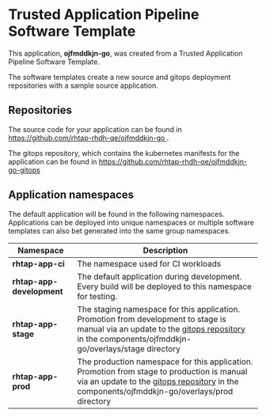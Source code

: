 # Trusted Application Pipeline Software Template

This application, **ojfmddkjn-go**, was created from a Trusted Application Pipeline Software Template.

The software templates create a new source and gitops deployment repositories with a sample source application. 

## Repositories

The source code for your application can be found in [https://github.com/rhtap-rhdh-qe/ojfmddkjn-go ](https://github.com/rhtap-rhdh-qe/ojfmddkjn-go ).
 
The gitops repository, which contains the kubernetes manifests for the application can be found in 
[https://github.com/rhtap-rhdh-qe/ojfmddkjn-go-gitops ](https://github.com/rhtap-rhdh-qe/ojfmddkjn-go-gitops ) 

## Application namespaces 

The default application will be found in the following namespaces. Applications can be deployed into unique namespaces or multiple software templates can also bet generated into the same group namespaces.  

|  Namespace   |  Description   |  
| -------- | -------- |
| **rhtap-app-ci** | The namespace used for CI workloads |
| **rhtap-app-development** | The default application during development. Every build will be deployed to this namespace for testing. |
| **rhtap-app-stage** | The staging namespace for this application. Promotion from development to stage is manual via an update to the [gitops repository](https://github.com/rhtap-rhdh-qe/ojfmddkjn-go-gitops ) in the components/ojfmddkjn-go/overlays/stage directory |
| **rhtap-app-prod** | The production namespace for this application. Promotion from stage to production is manual via an update to the [gitops repository](https://github.com/rhtap-rhdh-qe/ojfmddkjn-go-gitops ) in the components/ojfmddkjn-go/overlays/prod directory |